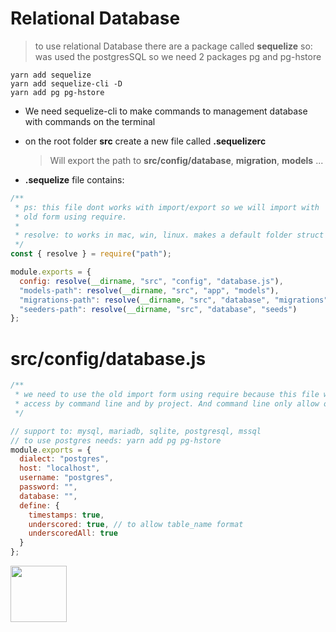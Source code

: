 # Relational Database

> to use relational Database there are a package called **sequelize** so:
> was used the postgresSQL so we need 2 packages pg and pg-hstore

```shell
yarn add sequelize
yarn add sequelize-cli -D
yarn add pg pg-hstore
```

- We need sequelize-cli to make commands to management database with commands on the terminal

* on the root folder **src** create a new file called **.sequelizerc**

  > Will export the path to **src/config/database**, **migration**, **models** ...

* **.sequelize** file contains:

```javascript
/**
 * ps: this file dont works with import/export so we will import with
 * old form using require.
 *
 * resolve: to works in mac, win, linux. makes a default folder struct
 */
const { resolve } = require("path");

module.exports = {
  config: resolve(__dirname, "src", "config", "database.js"),
  "models-path": resolve(__dirname, "src", "app", "models"),
  "migrations-path": resolve(__dirname, "src", "database", "migrations"),
  "seeders-path": resolve(__dirname, "src", "database", "seeds")
};
```

# src/config/database.js

```javascript
/**
 * we need to use the old import form using require because this file will be
 * access by command line and by project. And command line only allow old form
 */

// support to: mysql, mariadb, sqlite, postgresql, mssql
// to use postgres needs: yarn add pg pg-hstore
module.exports = {
  dialect: "postgres",
  host: "localhost",
  username: "postgres",
  password: "",
  database: "",
  define: {
    timestamps: true,
    underscored: true, // to allow table_name format
    underscoredAll: true
  }
};
```

<a href="README.md"><img src="https://encrypted-tbn0.gstatic.com/images?q=tbn:ANd9GcSJNVZV7wCi99hzuk8g0M21gtKq9bUCEUEhMIsYjYT3HqcoeDx1PA" width="90"></a>
